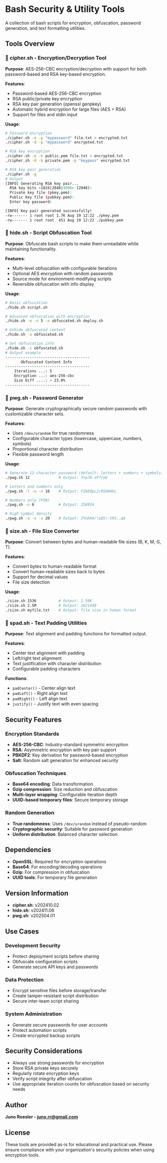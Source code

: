
# Bash Security & Utility Tools

A collection of bash scripts for encryption, obfuscation, password generation, and text formatting utilities.

## Tools Overview

### 🔐 cipher.sh - Encryption/Decryption Tool
**Purpose**: AES-256-CBC encryption/decryption with support for both password-based and RSA key-based encryption.

**Features**:
- Password-based AES-256-CBC encryption
- RSA public/private key encryption
- RSA key pair generation (openssl genpkey)
- Automatic hybrid encryption for large files (AES + RSA)
- Support for files and stdin input

**Usage**:
```bash
# Password encryption
./cipher.sh -e -p "mypassword" file.txt > encrypted.txt
./cipher.sh -d -p "mypassword" encrypted.txt

# RSA key encryption
./cipher.sh -e -k public.pem file.txt > encrypted.txt
./cipher.sh -d -k private.pem -p "keypass" encrypted.txt

# RSA key pair generation
./cipher.sh -g
# Output
[INFO] Generating RSA key pair...
  RSA key bits <1024|2048|4096> (2048):
  Private key file (pkey.pem):
  Public key file (pubkey.pem):
  Enter key password:

[INFO] Key pair generated successfully!
-rw------- 1 root root 1.7K Aug 19 12:22 ./pkey.pem
-rw------- 1 root root  451 Aug 19 12:22 ./pubkey.pem
```

### 🫥 hide.sh - Script Obfuscation Tool
**Purpose**: Obfuscate bash scripts to make them unreadable while maintaining functionality.

**Features**:
- Multi-level obfuscation with configurable iterations
- Optional AES encryption with random passwords
- Source mode for environment-modifying scripts
- Reversible obfuscation with info display

**Usage**:
```bash
# Basic obfuscation
./hide.sh script.sh

# Advanced obfuscation with encryption
./hide.sh -e -n 5 -o obfuscated.sh deploy.sh

# Unhide obfuscated content
./hide.sh -u obfuscated.sh

# Get obfuscation info
./hide.sh -i obfuscated.sh
# Output example
--------------------------------------
       Obfuscated Content Info
--------------------------------------
    Iterations ...: 5
    Encryption ...: aes-256-cbc
    Size Diff ....: > 23.0%
--------------------------------------
```

### 🔑 pwg.sh - Password Generator
**Purpose**: Generate cryptographically secure random passwords with customizable character sets.

**Features**:
- Uses `/dev/urandom` for true randomness
- Configurable character types (lowercase, uppercase, numbers, symbols)
- Proportional character distribution
- Flexible password length

**Usage**:
```bash
# Generate 12-character password (default: letters + numbers + symbols)
./pwg.sh 12             # Output: 3+pJ9.sP7{eE

# Letters and numbers only
./pwg.sh -l -u -n 16    # Output: F2bE0pL2rM1bN4kL

# Numbers only (PIN)
./pwg.sh -n 6           # Output: 258934

# High symbol density
./pwg.sh -a -s -s 20    # Output: 2%%hH4/!pQ5!:tK5..qA
```

### 📏 size.sh - File Size Converter
**Purpose**: Convert between bytes and human-readable file sizes (B, K, M, G, T).

**Features**:
- Convert bytes to human-readable format
- Convert human-readable sizes back to bytes
- Support for decimal values
- File size detection

**Usage**:
```bash
./size.sh 1536          # Output: 1.50K
./size.sh 2.5M          # Output: 2621440
./size.sh myfile.txt    # Output: file size in human format
```

### 📝 spad.sh - Text Padding Utilities
**Purpose**: Text alignment and padding functions for formatted output.

**Features**:
- Center text alignment with padding
- Left/right text alignment
- Text justification with character distribution
- Configurable padding characters

**Functions**:
- `padCenter()` - Center align text
- `padLeft()` - Right align text
- `padRight()` - Left align text  
- `justify()` - Justify text with even spacing

## Security Features

### Encryption Standards
- **AES-256-CBC**: Industry-standard symmetric encryption
- **RSA**: Asymmetric encryption with key pair support
- **PBKDF2**: Key derivation for password-based encryption
- **Salt**: Random salt generation for enhanced security

### Obfuscation Techniques
- **Base64 encoding**: Data transformation
- **Gzip compression**: Size reduction and obfuscation
- **Multi-layer wrapping**: Configurable iteration depth
- **UUID-based temporary files**: Secure temporary storage

### Random Generation
- **True randomness**: Uses `/dev/urandom` instead of pseudo-random
- **Cryptographic security**: Suitable for password generation
- **Uniform distribution**: Balanced character selection

## Dependencies

- **OpenSSL**: Required for encryption operations
- **Base64**: For encoding/decoding operations
- **Gzip**: For compression in obfuscation
- **UUID tools**: For temporary file generation

## Version Information

- **cipher.sh**: v202410.02
- **hide.sh**: v202411.06  
- **pwg.sh**: v202504.01

## Use Cases

### Development Security
- Protect deployment scripts before sharing
- Obfuscate configuration scripts
- Generate secure API keys and passwords

### Data Protection
- Encrypt sensitive files before storage/transfer
- Create tamper-resistant script distribution
- Secure inter-team script sharing

### System Administration
- Generate secure passwords for user accounts
- Protect automation scripts
- Create encrypted backup scripts

## Security Considerations

- Always use strong passwords for encryption
- Store RSA private keys securely
- Regularly rotate encryption keys
- Verify script integrity after obfuscation
- Use appropriate iteration counts for obfuscation based on security needs

## Author

**Juno Roesler - juno.rr@gmail.com**

## License

These tools are provided as-is for educational and practical use. Please ensure compliance with your organization's security policies when using encryption tools.
